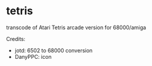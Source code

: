 # tetris
transcode of Atari Tetris arcade version for 68000/amiga

Credits:

- jotd: 6502 to 68000 conversion
- DanyPPC: icon
